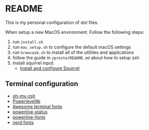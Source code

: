 # README

This is my personal configuration of dot files. 

When setup a new MacOS environment. Follow the following steps:

1. run `install.sh`
2. run `mac_setup.sh` to configure the default macOS settings
3. run `brewcask.sh` to install all of the utilities and applications
4. follow the guide in `zprezto/README.md` about how to setup zsh
5. Install squirrel input:
	- [Install and configure Squirrel](https://www.dreamxu.com/install-config-squirrel/)

## Terminal configuration

- [oh-my-zsh](https://github.com/robbyrussell/oh-my-zsh)
- [Powerlevel9k](https://github.com/bhilburn/powerlevel9k)
- [Awesome terminal fonts](https://github.com/gabrielelana/awesome-terminal-fonts)
- [powerline-status](https://pypi.python.org/pypi/powerline-status)
- [powerline-fonts](https://github.com/powerline/fonts)
- [nerd fonts](https://github.com/ryanoasis/nerd-fonts)

